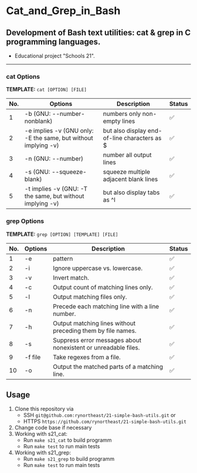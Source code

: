 # Cat_and_Grep_in_Bash
## Development of Bash text utilities: cat & grep in C programming languages.
* Educational project "Schools 21".
____

### cat Options
**TEMPLATE:** `cat [OPTION] [FILE]`
  
| No. | Options | Description | Status |
| ------ | ------ | ------ | ------ |
| 1 | -b (GNU: --number-nonblank) | numbers only non-empty lines | ✅     |
| 2 | -e implies -v (GNU only: -E the same, but without implying -v) | but also display end-of-line characters as $  | ✅     |
| 3 | -n (GNU: --number) | number all output lines | ✅     |
| 4 | -s (GNU: --squeeze-blank) | squeeze multiple adjacent blank lines | ✅     |
| 5 | -t implies -v (GNU: -T the same, but without implying -v) | but also display tabs as ^I  | ✅     |


### grep Options
**TEMPLATE:** `grep [OPTION] [TEMPLATE] [FILE]`

| No. | Options | Description | Status |
| ------ | ------ | ------ | ------ |
| 1 | -e | pattern | ✅     |
| 2 | -i | Ignore uppercase vs. lowercase.  | ✅     |
| 3 | -v | Invert match. | ✅     |
| 4 | -c | Output count of matching lines only. | ✅     |
| 5 | -l | Output matching files only.  | ✅     |
| 6 | -n | Precede each matching line with a line number. | ✅     |
| 7 | -h | Output matching lines without preceding them by file names. | ✅     |
| 8 | -s | Suppress error messages about nonexistent or unreadable files. | ✅     |
| 9 | -f file | Take regexes from a file. | ✅     |
| 10 | -o | Output the matched parts of a matching line. | ✅     |

## Usage

1. Clone this repository via
   - SSH `git@github.com:rynortheast/21-simple-bash-utils.git` or
   - HTTPS `https://github.com/rynortheast/21-simple-bash-utils.git`
2. Change code base if necessary
3. Working with s21_cat:
   - Run `make s21_cat` to build programm
   - Run `make test` to run main tests
4. Working with s21_grep:
   - Run `make s21_grep` to build programm
   - Run `make test` to run main tests
